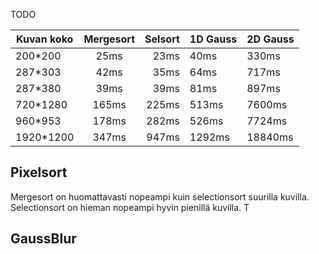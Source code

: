 TODO

| Kuvan koko    | Mergesort | Selsort | 1D Gauss | 2D Gauss |
| ------------- |:---------:| -------:| -------- | -------- |
| 200*200       | 25ms      | 23ms    | 40ms     | 330ms    |
| 287*303       | 42ms      | 35ms    | 64ms     | 717ms    |
| 287*380       | 39ms      | 39ms    | 81ms     | 897ms    |
| 720*1280      | 165ms     | 225ms   | 513ms    | 7600ms   |
| 960*953       | 178ms     | 282ms   | 526ms    | 7724ms   |
| 1920*1200     | 347ms     | 947ms   | 1292ms   | 18840ms  |

## Pixelsort
Mergesort on huomattavasti nopeampi kuin selectionsort suurilla kuvilla. Selectionsort on hieman nopeampi hyvin pienillä kuvilla. T

## GaussBlur

